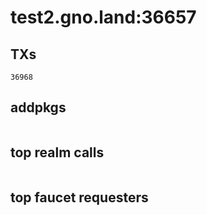 # test2.gno.land:36657

## TXs
```
36968
```

## addpkgs
```
```

## top realm calls
```
```

## top faucet requesters
```
```

